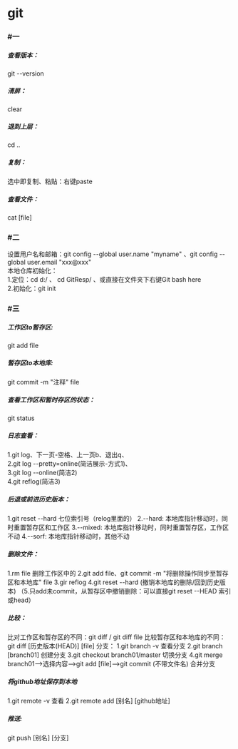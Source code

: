 # git

### #一

##### 查看版本：

git --version

##### 清屏：

clear

##### 退到上层：

cd ..

##### 复制：

选中即复制、粘贴：右键paste

##### 查看文件：

cat [file]



### #二

设置用户名和邮箱：git config --global user.name "myname" 、git config --global user.email "xxx@xxx"<br>
本地仓库初始化：<br>
1.定位：cd d:/ 、 cd GitResp/ 、或直接在文件夹下右键Git bash here<br>
2.初始化：git init<br>



### #三

##### 工作区to暂存区: 

git add file

##### 暂存区to本地库:

 git commit -m "注释" file

##### 查看工作区和暂时存区的状态：

git status

##### 日志查看：

1.git log、下一页-空格、上一页b、退出q、<br>
2.git log --pretty=online(简洁展示-方式1)、<br>
3.git log --online(简洁2)<br>
4.git reflog(简洁3)<br>

##### 后退或前进历史版本：

1.git reset --hard 七位索引号（relog里面的）
2.--hard: 本地库指针移动时，同时重置暂存区和工作区
3.--mixed: 本地库指针移动时，同时重置暂存区，工作区不动
4.--sorf: 本地库指针移动时，其他不动

##### 删除文件：

1.rm file 删除工作区中的
2.git add file、git commit -m "将删除操作同步至暂存区和本地库" file
3.gir reflog
4.git reset --hard (撤销本地库的删除/回到历史版本)
（5.只add未commit，从暂存区中撤销删除：可以直接git reset --HEAD 索引或head）

##### 比较：

比对工作区和暂存区的不同：git diff / git diff file
比较暂存区和本地库的不同：git diff [历史版本(HEAD)] [file]
分支：
1.git branch -v 查看分支
2.git branch [branch01] 创建分支
3.git checkout branch01/master 切换分支
4.git merge branch01-->选择内容-->git add [file]-->git commit (不带文件名) 合并分支

##### 将github地址保存到本地

1.git remote -v 查看
2.git remote add [别名]  [github地址]

##### 推送: 

git push [别名] [分支]

